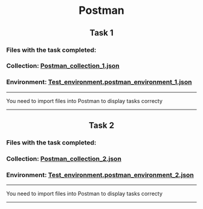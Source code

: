 <h1>
  <div align="center">Postman</div>
</h1>
<h2>
  <div align="center">Task 1</div>
 </h2>

<p>
  <h3>Files with the task completed:</h3>
</p>
<p>
  <h3>Collection: <a href="https://github.com/M-Anna-V/Postman_HW/blob/main/Postman_collection_1.json">Postman_collection_1.json</a></h3>    
</p>
<p>
  <h3>Environment: <a href="https://github.com/M-Anna-V/Postman_HW/blob/main/Test_environment.postman_environment_1.json">Test_environment.postman_environment_1.json</a></h3>
</p>

<hr>
You need to import files into Postman to display tasks correcty
<hr>


<h2>
  <div align="center">Task 2</div>
 </h2>

<p>
  <h3>Files with the task completed:</h3>
</p>
<p>
  <h3>Collection: <a href="https://github.com/M-Anna-V/Postman_HW/blob/main/Postman_collection_2.json">Postman_collection_2.json</a></h3>    
</p>
<p>
  <h3>Environment: <a href="https://github.com/M-Anna-V/Postman_HW/blob/main/Test_environment.postman_environment_2.json">Test_environment.postman_environment_2.json</a></h3>
</p>

<hr>
You need to import files into Postman to display tasks correcty
<hr>

